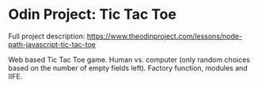 # Odin Project: Tic Tac Toe

Full project description: https://www.theodinproject.com/lessons/node-path-javascript-tic-tac-toe

Web based Tic Tac Toe game.
Human vs. computer (only random choices based on the number of empty fields left).
Factory function, modules and IIFE.
